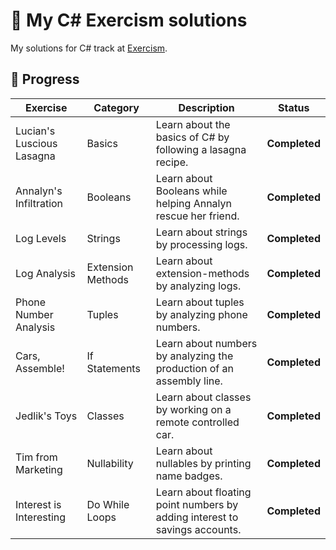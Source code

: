 # 🎯 My C# Exercism solutions

My solutions for C# track at [Exercism](https://exercism.org/profiles/Smilari).

## 📖 Progress

| Exercise                  | Category          | Description                                                                | Status        |
| ------------------------- | ----------------- | -------------------------------------------------------------------------- | ------------- |
| Lucian's Luscious Lasagna | Basics            | Learn about the basics of C# by following a lasagna recipe.                | **Completed** |
| Annalyn's Infiltration    | Booleans          | Learn about Booleans while helping Annalyn rescue her friend.              | **Completed** |
| Log Levels                | Strings           | Learn about strings by processing logs.                                    | **Completed** |
| Log Analysis              | Extension Methods | Learn about extension-methods by analyzing logs.                           | **Completed** |
| Phone Number Analysis     | Tuples            | Learn about tuples by analyzing phone numbers.                             | **Completed** |
| Cars, Assemble!           | If Statements     | Learn about numbers by analyzing the production of an assembly line.       | **Completed** |
| Jedlik's Toys             | Classes           | Learn about classes by working on a remote controlled car.                 | **Completed** |
| Tim from Marketing        | Nullability       | Learn about nullables by printing name badges.                             | **Completed** |
| Interest is Interesting   | Do While Loops    | Learn about floating point numbers by adding interest to savings accounts. | **Completed** |
